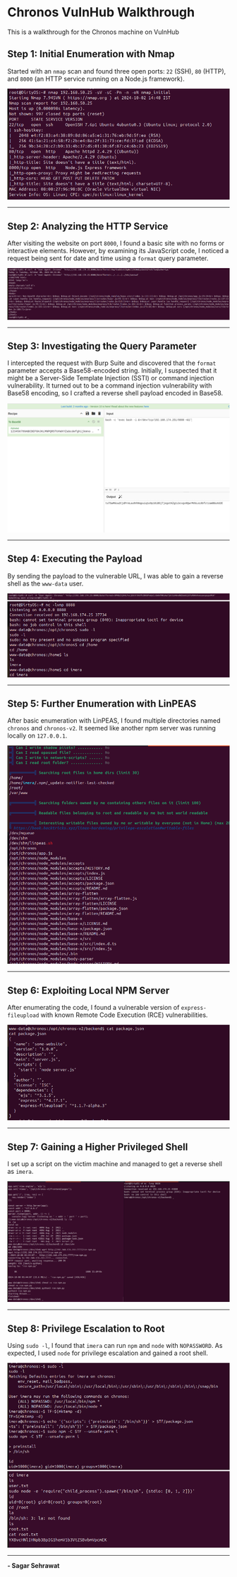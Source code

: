 # Chronos VulnHub Walkthrough

This is a walkthrough for the Chronos machine on VulnHub

## Step 1: Initial Enumeration with Nmap

Started with an `nmap` scan and found three open ports: `22` (SSH), `80` (HTTP), and `8000` (an HTTP service running on a Node.js framework).

![Image 1](https://github.com/sagar-sehrawat/VulnHub-Machine-Solutions/blob/main/Chronos/img/img1.png)

---

## Step 2: Analyzing the HTTP Service

After visiting the website on port `8000`, I found a basic site with no forms or interactive elements. However, by examining its JavaScript code, I noticed a request being sent for date and time using a `format` query parameter.

![Image 2](https://github.com/sagar-sehrawat/VulnHub-Machine-Solutions/blob/main/Chronos/img/img2.png)

---

## Step 3: Investigating the Query Parameter

I intercepted the request with Burp Suite and discovered that the `format` parameter accepts a Base58-encoded string. Initially, I suspected that it might be a Server-Side Template Injection (SSTI) or command injection vulnerability. It turned out to be a command injection vulnerability with Base58 encoding, so I crafted a reverse shell payload encoded in Base58.

![Image 3](https://github.com/sagar-sehrawat/VulnHub-Machine-Solutions/blob/main/Chronos/img/img3.png)

---

## Step 4: Executing the Payload

By sending the payload to the vulnerable URL, I was able to gain a reverse shell as the `www-data` user.

![Image 4](https://github.com/sagar-sehrawat/VulnHub-Machine-Solutions/blob/main/Chronos/img/img4.png)  
![Image 5](https://github.com/sagar-sehrawat/VulnHub-Machine-Solutions/blob/main/Chronos/img/img5.png)

---

## Step 5: Further Enumeration with LinPEAS

After basic enumeration with LinPEAS, I found multiple directories named `chronos` and `chronos-v2`. It seemed like another npm server was running locally on `127.0.0.1`.

![Image 6](https://github.com/sagar-sehrawat/VulnHub-Machine-Solutions/blob/main/Chronos/img/img6.png)

---

## Step 6: Exploiting Local NPM Server

After enumerating the code, I found a vulnerable version of `express-fileupload` with known Remote Code Execution (RCE) vulnerabilities.

![Image 7](https://github.com/sagar-sehrawat/VulnHub-Machine-Solutions/blob/main/Chronos/img/img7.png)

---

## Step 7: Gaining a Higher Privileged Shell

I set up a script on the victim machine and managed to get a reverse shell as `imera`.

![Image 8](https://github.com/sagar-sehrawat/VulnHub-Machine-Solutions/blob/main/Chronos/img/img8.png)

---

## Step 8: Privilege Escalation to Root

Using `sudo -l`, I found that `imera` can run `npm` and `node` with `NOPASSWORD`. As expected, I used `node` for privilege escalation and gained a root shell.

![Image 9](https://github.com/sagar-sehrawat/VulnHub-Machine-Solutions/blob/main/Chronos/img/img9.png)  
![Image 10](https://github.com/sagar-sehrawat/VulnHub-Machine-Solutions/blob/main/Chronos/img/img10.png)

---

**- Sagar Sehrawat**  

